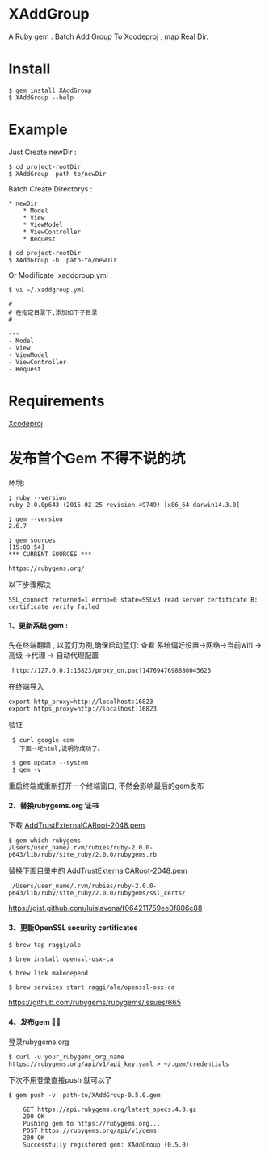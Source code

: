 # XAddGroup

A Ruby gem .  Batch Add Group To Xcodeproj , map Real Dir.

# Install

```
$ gem install XAddGroup
$ XAddGroup --help
```
# Example 

Just Create newDir :

```
$ cd project-rootDir
$ XAddGroup  path-to/newDir
```
Batch Create Directorys :

```
* newDir
	* Model
	* View
	* ViewModel
	* ViewController
	* Request
```

```
$ cd project-rootDir
$ XAddGroup -b  path-to/newDir
```

Or Modificate .xaddgroup.yml :

```
$ vi ~/.xaddgroup.yml

#
# 在指定目录下,添加如下子目录
#

---
- Model
- View
- ViewModel
- ViewController
- Request

```

# Requirements

[Xcodeproj](https://github.com/CocoaPods/Xcodeproj)


# 发布首个Gem 不得不说的坑

环境:

```
❯ ruby --version
ruby 2.0.0p643 (2015-02-25 revision 49749) [x86_64-darwin14.3.0]

❯ gem --version
2.6.7

❯ gem sources                                                                                                                                     [15:08:54]
*** CURRENT SOURCES ***

https://rubygems.org/
```

以下步骤解决

```
SSL_connect returned=1 errno=0 state=SSLv3 read server certificate B: certificate verify failed
```

#### 1、更新系统 gem :
先在终端翻墙 , 以蓝灯为例,确保启动蓝灯:
查看 系统偏好设置->网络->当前wifi ->高级 ->代理 -> 自动代理配置

```
 http://127.0.0.1:16823/proxy_on.pac?1476947698880045626
```

在终端导入 

```
export http_proxy=http://localhost:16823
export https_proxy=http://localhost:16823
```

验证 

```
 $ curl google.com
   下面一坨html,说明你成功了。
```
 
```
 $ gem update --system
 $ gem -v
```

重启终端或重新打开一个终端窗口, 不然会影响最后的gem发布 

#### 2、替换rubygems.org 证书

下载 [AddTrustExternalCARoot-2048.pem](https://github.com/smalruby/smalruby-installer-for-windows/blob/master/Ruby216_32/lib/ruby/2.1.0/rubygems/ssl_certs/AddTrustExternalCARoot-2048.pem). 
  
```
$ gem which rubygems
/Users/user_name/.rvm/rubies/ruby-2.0.0-p643/lib/ruby/site_ruby/2.0.0/rubygems.rb
```
   替换下面目录中的 AddTrustExternalCARoot-2048.pem
   
```
 /Users/user_name/.rvm/rubies/ruby-2.0.0-p643/lib/ruby/site_ruby/2.0.0/rubygems/ssl_certs/ 
```
 https://gist.github.com/luislavena/f064211759ee0f806c88

#### 3、更新OpenSSL security certificates

```
$ brew tap raggi/ale

$ brew install openssl-osx-ca

$ brew link makedepend

$ brew services start raggi/ale/openssl-osx-ca
```

https://github.com/rubygems/rubygems/issues/665

#### 4、发布gem 🍺🍺

登录rubygems.org

```
$ curl -u your_rubygems_org_name https://rubygems.org/api/v1/api_key.yaml > ~/.gem/credentials
```

下次不用登录直接push 就可以了

```
$ gem push -v  path-to/XAddGroup-0.5.0.gem

	GET https://api.rubygems.org/latest_specs.4.8.gz
	200 OK
	Pushing gem to https://rubygems.org...
	POST https://rubygems.org/api/v1/gems
	200 OK
	Successfully registered gem: XAddGroup (0.5.0)
```




